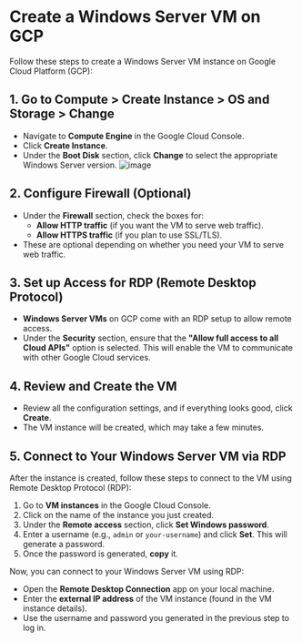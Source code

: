 # Create a Windows Server VM on GCP

Follow these steps to create a Windows Server VM instance on Google Cloud Platform (GCP):

## 1. Go to Compute > Create Instance > OS and Storage > Change
- Navigate to **Compute Engine** in the Google Cloud Console.
- Click **Create Instance**.
- Under the **Boot Disk** section, click **Change** to select the appropriate Windows Server version.
![image](https://github.com/user-attachments/assets/04b178bc-bac2-4b2c-80e0-a6a1d8cb4adb)

## 2. Configure Firewall (Optional)
- Under the **Firewall** section, check the boxes for:
  - **Allow HTTP traffic** (if you want the VM to serve web traffic).
  - **Allow HTTPS traffic** (if you plan to use SSL/TLS).
- These are optional depending on whether you need your VM to serve web traffic.

## 3. Set up Access for RDP (Remote Desktop Protocol)
- **Windows Server VMs** on GCP come with an RDP setup to allow remote access.
- Under the **Security** section, ensure that the **"Allow full access to all Cloud APIs"** option is selected. This will enable the VM to communicate with other Google Cloud services.

## 4. Review and Create the VM
- Review all the configuration settings, and if everything looks good, click **Create**.
- The VM instance will be created, which may take a few minutes.

## 5. Connect to Your Windows Server VM via RDP
After the instance is created, follow these steps to connect to the VM using Remote Desktop Protocol (RDP):

1. Go to **VM instances** in the Google Cloud Console.
2. Click on the name of the instance you just created.
3. Under the **Remote access** section, click **Set Windows password**.
4. Enter a username (e.g., `admin` or `your-username`) and click **Set**. This will generate a password.
5. Once the password is generated, **copy** it.

Now, you can connect to your Windows Server VM using RDP:
- Open the **Remote Desktop Connection** app on your local machine.
- Enter the **external IP address** of the VM instance (found in the VM instance details).
- Use the username and password you generated in the previous step to log in.
